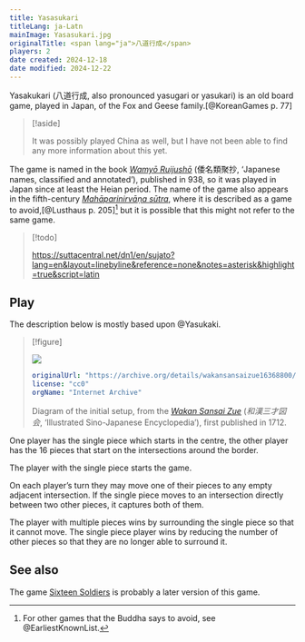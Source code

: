 ```yaml
---
title: Yasasukari
titleLang: ja-Latn
mainImage: Yasasukari.jpg
originalTitle: <span lang="ja">八道行成</span>
players: 2
date created: 2024-12-18
date modified: 2024-12-22
---
```


<span lang="ja-Latn" class="noun">Yasakukari</span> (<span lang="ja">八道行成</span>, also pronounced <span lang="ja-Latn">yasugari</span> or <span lang="ja-Latn">yasukari</span>) is an old board game, played in Japan, of the Fox and Geese family.[@KoreanGames p. 77]

> [!aside]
>
> It was possibly played China as well, but I have not been able to find any more information about this yet.

The game is named in the book <cite>[Wamyō Ruijushō](https://en.wikipedia.org/wiki/Wamy%C5%8D_Ruijush%C5%8D)</cite> (<span lang="ja">倭名類聚抄</span>, ‘Japanese names, classified and annotated’), published in 938, so it was played in Japan since at least the <span lang="ja-Latn" class="noun">Heian</span> period. The name of the game also appears in the fifth-century [<cite>Mahāparinirvāṇa sūtra</cite>](https://en.wikipedia.org/wiki/Mah%C4%81y%C4%81na_Mah%C4%81parinirv%C4%81%E1%B9%87a_S%C5%ABtra), where it is described as a game to avoid,[@Lusthaus p. 205][^fn0] but it is possible that this might not refer to the same game.

[^fn0]: For other games that the Buddha says to avoid, see @EarliestKnownList. 

> [!todo]
> 
> https://suttacentral.net/dn1/en/sujato?lang=en&layout=linebyline&reference=none&notes=asterisk&highlight=true&script=latin 

## Play

The description below is mostly based upon @Yasukaki.

> [!figure]
>
> ![](Yasasukari.jpg)
>
> ```yaml
> originalUrl: "https://archive.org/details/wakansansaizue16368800/page/n58/mode/2up"
> license: "cc0"
> orgName: "Internet Archive"
> ```
>
> Diagram of the initial setup, from the [<cite lang="ja-Latn">Wakan Sansai
Zue</cite>](https://en.wikipedia.org/wiki/Wakan_Sansai_Zue) (<cite lang="ja">和漢三才図会</cite>, ‘Illustrated Sino-Japanese Encyclopedia’), first published in 1712.

One player has the single piece which starts in the centre, the other player has
the 16 pieces that start on the intersections around the border.

The player with the single piece starts the game.

On each player’s turn they may move one of their pieces to any empty adjacent
intersection. If the single piece moves to an intersection directly between two
other pieces, it captures both of them.

The player with multiple pieces wins by surrounding the single piece so that it
cannot move. The single piece player wins by reducing the number of other pieces
so that they are no longer able to surround it.

## See also

The game [Sixteen Soldiers](games/sixteen-soldiers/sixteen-soldiers.md) is probably a later version of this game.
